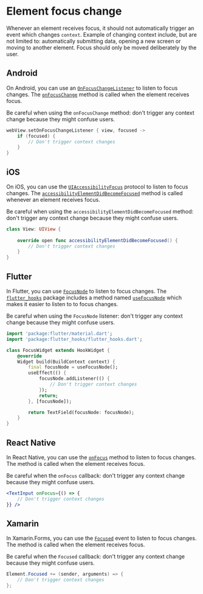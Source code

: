 # Element focus change

Whenever an element receives focus, it should not automatically trigger an event which changes `context`. Example of changing context include, but are not limited to: automatically submitting data, opening a new screen or moving to another element. Focus should only be moved deliberately by the user.

## Android

On Android, you can use an [`OnFocusChangeListener`](https://developer.android.com/reference/android/view/View.OnFocusChangeListener) to listen to focus changes. The [`onFocusChange`](https://developer.android.com/reference/android/view/View.OnFocusChangeListener#onFocusChange(android.view.View,%20boolean)) method is called when the element receives focus.

Be careful when using the `onFocusChange` method: don't trigger any context change because they might confuse users.

```kotlin
webView.setOnFocusChangeListener { view, focused ->
    if (focused) {
        // Don't trigger context changes
    }
}
```

## iOS

On iOS, you can use the [`UIAccessibilityFocus`](https://developer.apple.com/documentation/objectivec/nsobject/uiaccessibilityfocus) protocol to listen to focus changes. The [`accessibilityElementDidBecomeFocused`](https://developer.apple.com/documentation/objectivec/nsobject/1615183-accessibilityelementdidbecomefoc) method is called whenever an element receives focus.

Be careful when using the `accessibilityElementDidBecomeFocused` method: don't trigger any context change because they might confuse users.

```swift
class View: UIView {
    
    override open func accessibilityElementDidBecomeFocused() {
        // Don't trigger context changes
    }
}
```

## Flutter

In Flutter, you can use [`FocusNode`](https://api.flutter.dev/flutter/widgets/FocusNode-class.html) to listen to focus changes. The [`flutter_hooks`](https://pub.dev/packages/flutter_hooks) package includes a method named [`useFocusNode`](https://pub.dev/documentation/flutter_hooks/latest/flutter_hooks/useFocusNode.html) which makes it easier to listen to to focus changes.

Be careful when using the `FocusNode` listener: don't trigger any context change because they might confuse users.

```dart
import 'package:flutter/material.dart';
import 'package:flutter_hooks/flutter_hooks.dart';

class FocusWidget extends HookWidget {
    @override
    Widget build(BuildContext context) {
        final focusNode = useFocusNode();
        useEffect(() {
            focusNode.addListener(() {
                // Don't trigger context changes
            });
            return;
        }, [focusNode]);

        return TextField(focusNode: focusNode);
    }
}
```

## React Native

In React Native, you can use the [`onFocus`](https://reactnative.dev/docs/next/textinput#onfocus) method to listen to focus changes. The method is called when the element receives focus.

Be careful when the `onFocus` callback: don't trigger any context change because they might confuse users.

```jsx
<TextInput onFocus={() => {
    // Don't trigger context changes
}} />
```

## Xamarin

In Xamarin.Forms, you can use the [`Focused`](https://learn.microsoft.com/en-us/dotnet/api/xamarin.forms.visualelement.focused?view=xamarin-forms) event to listen to focus changes. The method is called when the element receives focus.

Be careful when the `Focused` callback: don't trigger any context change because they might confuse users.

```csharp
Element.Focused += (sender, arguments) => {
    // Don't trigger context changes
};
```
